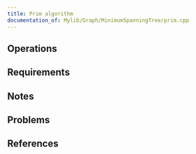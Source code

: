 ```yaml
---
title: Prim algorithm
documentation_of: Mylib/Graph/MinimumSpanningTree/prim.cpp
---
```


## Operations

## Requirements

## Notes

## Problems

## References
